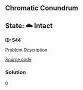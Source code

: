 ## Chromatic Conundrum

## State: :cloud: **Intact**

**ID: 544**

[Problem Description](https://projecteuler.net/problem=544)

[Source code](main.cpp)

### Solution
0